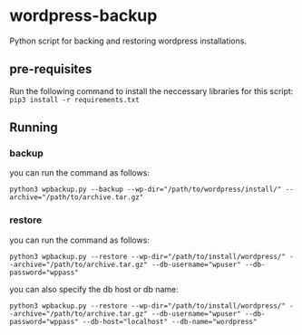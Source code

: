# wordpress-backup
Python script for backing and restoring wordpress installations.

## pre-requisites
Run the following command to install the neccessary libraries for this script:
```pip3 install -r requirements.txt```

## Running
### backup
you can run the command as follows:
```
python3 wpbackup.py --backup --wp-dir="/path/to/wordpress/install/" --archive="/path/to/archive.tar.gz"
```
### restore
you can run the command as follows:
```
python3 wpbackup.py --restore --wp-dir="/path/to/install/wordpress/" --archive="/path/to/archive.tar.gz" --db-username="wpuser" --db-password="wppass"
```
you can also specify the db host or db name:
```
python3 wpbackup.py --restore --wp-dir="/path/to/install/wordpress/" --archive="/path/to/archive.tar.gz" --db-username="wpuser" --db-password="wppass" --db-host="localhost" --db-name="wordpress"
```
